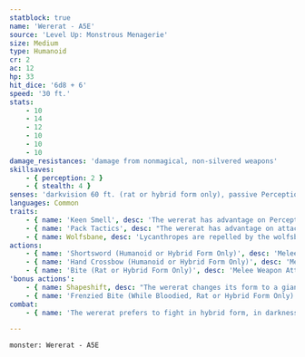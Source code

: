 ```yaml
---
statblock: true
name: 'Wererat - A5E'
source: 'Level Up: Monstrous Menagerie'
size: Medium
type: Humanoid
cr: 2
ac: 12
hp: 33
hit_dice: '6d8 + 6'
speed: '30 ft.'
stats:
    - 10
    - 14
    - 12
    - 10
    - 10
    - 10
damage_resistances: 'damage from nonmagical, non-silvered weapons'
skillsaves:
    - { perception: 2 }
    - { stealth: 4 }
senses: 'darkvision 60 ft. (rat or hybrid form only), passive Perception 12'
languages: Common
traits:
    - { name: 'Keen Smell', desc: 'The wererat has advantage on Perception checks that rely on smell.' }
    - { name: 'Pack Tactics', desc: "The wererat has advantage on attack rolls against a creature if at least one of the wererat's allies is within 5 feet of the creature and not incapacitated." }
    - { name: Wolfsbane, desc: 'Lycanthropes are repelled by the wolfsbane flower. A lycanthrope in hybrid or beast form is poisoned while within 10 feet of a living or dried wolfsbane flower that it can smell. If wolfsbane is applied to a weapon or ammunition, lycanthropes are damaged by the weapon as if it were silver. An application of wolfsbane lasts for 1 hour.' }
actions:
    - { name: 'Shortsword (Humanoid or Hybrid Form Only)', desc: 'Melee Weapon Attack: +4 to hit, reach 5 ft., one target. Hit: 5 (1d6 + 2) piercing damage, or 12 (3d6 + 2) piercing damage if the attack is made with advantage.' }
    - { name: 'Hand Crossbow (Humanoid or Hybrid Form Only)', desc: 'Melee or Ranged Weapon Attack: +4 to hit, range 30/120 ft., one target. Hit: 5 (1d6 + 2) piercing damage, or 12 (3d6 + 2) piercing damage if the attack is made with advantage.' }
    - { name: 'Bite (Rat or Hybrid Form Only)', desc: 'Melee Weapon Attack: +4 to hit, reach 5 ft., one target. Hit: 4 (1d4 + 2) piercing damage. If the target is a humanoid, it makes a DC 11 Constitution saving throw. On a failure, it is cursed with wererat lycanthropy.' }
'bonus actions':
    - { name: Shapeshift, desc: "The wererat changes its form to a giant rat, a rat-humanoid hybrid, or into its true form, which is a humanoid. While shapeshifted, its statistics are unchanged. It can't speak in rat form. Its equipment is not transformed. It reverts to its true form if it dies." }
    - { name: 'Frenzied Bite (While Bloodied, Rat or Hybrid Form Only)', desc: 'The wererat makes a bite attack.' }
combat:
    - { name: 'The wererat prefers to fight in hybrid form, in darkness if possible', desc: 'If its enemy has no obvious silver weapon or magical attack, it strikes with its shortsword, preferably using Pack Tactics; otherwise it attacks with its crossbow from hiding. It flees if bloodied and only uses Frenzied Bite if cornered.' }

---
```

```statblock
monster: Wererat - A5E
```
